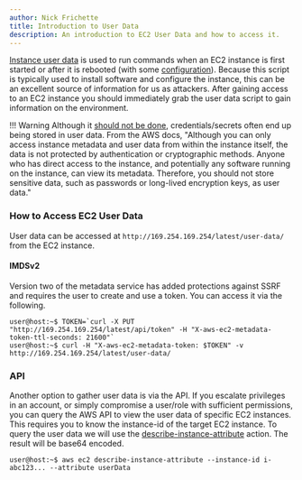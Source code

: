 ```yaml
---
author: Nick Frichette
title: Introduction to User Data
description: An introduction to EC2 User Data and how to access it.
---
```


[Instance user data](https://docs.aws.amazon.com/AWSEC2/latest/UserGuide/instancedata-add-user-data.html) is used to run commands when an EC2 instance is first started or after it is rebooted (with some [configuration](https://aws.amazon.com/premiumsupport/knowledge-center/execute-user-data-ec2/)). Because this script is typically used to install software and configure the instance, this can be an excellent source of information for us as attackers. After gaining access to an EC2 instance you should immediately grab the user data script to gain information on the environment.

!!! Warning
    Although it [should not be done](https://docs.aws.amazon.com/AWSEC2/latest/UserGuide/ec2-instance-metadata.html), credentials/secrets often end up being stored in user data. From the AWS docs, "Although you can only access instance metadata and user data from within the instance itself, the data is not protected by authentication or cryptographic methods. Anyone who has direct access to the instance, and potentially any software running on the instance, can view its metadata. Therefore, you should not store sensitive data, such as passwords or long-lived encryption keys, as user data."

### How to Access EC2 User Data

User data can be accessed at `http://169.254.169.254/latest/user-data/` from the EC2 instance.

#### IMDSv2

Version two of the metadata service has added protections against SSRF and requires the user to create and use a token. You can access it via the following.

```
user@host:~$ TOKEN=`curl -X PUT "http://169.254.169.254/latest/api/token" -H "X-aws-ec2-metadata-token-ttl-seconds: 21600"`
user@host:~$ curl -H "X-aws-ec2-metadata-token: $TOKEN" -v http://169.254.169.254/latest/user-data/
```

### API
Another option to gather user data is via the API. If you escalate privileges in an account, or simply compromise a user/role with sufficient permissions, you can query the AWS API to view the user data of specific EC2 instances. This requires you to know the instance-id of the target EC2 instance. To query the user data we will use the [describe-instance-attribute](https://awscli.amazonaws.com/v2/documentation/api/latest/reference/ec2/describe-instance-attribute.html) action. The result will be base64 encoded.

```
user@host:~$ aws ec2 describe-instance-attribute --instance-id i-abc123... --attribute userData
```
